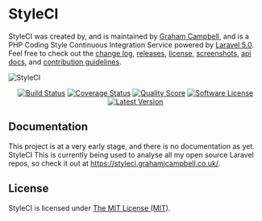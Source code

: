 StyleCI
=======

StyleCI was created by, and is maintained by [Graham Campbell](https://github.com/GrahamCampbell), and is a PHP Coding Style Continuous Integration Service powered by [Laravel 5.0](http://laravel.com). Feel free to check out the [change log](CHANGELOG.md), [releases](https://github.com/StyleCI/StyleCI/releases), [license](LICENSE), [screenshots](SCREENSHOTS.md), [api docs](http://docs.grahamjcampbell.co.uk), and [contribution guidelines](CONTRIBUTING.md).

![StyleCI](https://cloud.githubusercontent.com/assets/2829600/5893831/e1bc86a6-a4ea-11e4-92b3-389d516f0f41.png)

<p align="center">
<a href="https://travis-ci.org/StyleCI/StyleCI"><img src="https://img.shields.io/travis/StyleCI/StyleCI/master.svg?style=flat-square" alt="Build Status"></img></a>
<a href="https://scrutinizer-ci.com/g/StyleCI/StyleCI/code-structure"><img src="https://img.shields.io/scrutinizer/coverage/g/StyleCI/StyleCI.svg?style=flat-square" alt="Coverage Status"></img></a>
<a href="https://scrutinizer-ci.com/g/StyleCI/StyleCI"><img src="https://img.shields.io/scrutinizer/g/StyleCI/StyleCI.svg?style=flat-square" alt="Quality Score"></img></a>
<a href="LICENSE"><img src="https://img.shields.io/badge/license-MIT-brightgreen.svg?style=flat-square" alt="Software License"></img></a>
<a href="https://github.com/StyleCI/StyleCI/releases"><img src="https://img.shields.io/github/release/StyleCI/StyleCI.svg?style=flat-square" alt="Latest Version"></img></a>
</p>


## Documentation

This project is at a very early stage, and there is no documentation as yet. StyleCI This is currently being used to analyse all my open source Laravel repos, so check it out at https://styleci.grahamjcampbell.co.uk/.


## License

StyleCI is licensed under [The MIT License (MIT)](LICENSE).
